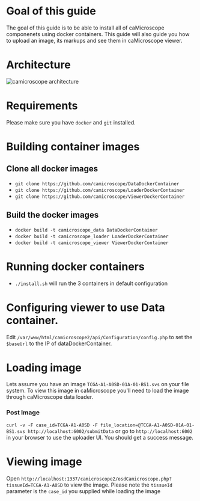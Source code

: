 # Goal of this guide

The goal of this guide is to be able to install all of caMicroscope componenets using docker containers. This guide will also guide you how to upload an image, its markups and see them in caMicroscope viewer. 

# Architecture
![camicroscope architecture](https://wiki.nci.nih.gov/download/attachments/325550279/caMicroscope-Architecture.png?version=1&modificationDate=1468862245000&api=v2)

# Requirements
Please make sure you have `docker` and `git` installed.

# Building container images
## Clone all docker images
* `git clone https://github.com/camicroscope/DataDockerContainer`
* `git clone https://github.com/camicroscope/LoaderDockerContainer`
* `git clone https://github.com/camicroscope/ViewerDockerContainer`

## Build the docker images
* `docker build -t camicroscope_data DataDockerContainer`
* `docker build -t camicroscope_loader LoaderDockerContainer`
* `docker build -t camicroscope_viewer ViewerDockerContainer`



# Running docker containers
* `./install.sh` will run the 3 containers in default configuration


# Configuring viewer to use Data container.
Edit `/var/www/html/camicroscope2/api/Configuration/config.php` to set the `$baseUrl` to the IP of dataDockerContainer.

# Loading image
Lets assume you have an image `TCGA-A1-A0SD-01A-01-BS1.svs` on your file system.
To view this image in caMicroscope you'll need to load the image through caMicroscope data loader.

### Post Image 
`curl -v -F case_id=TCGA-A1-A0SD -F file_location=@TCGA-A1-A0SD-01A-01-BS1.svs http://localhost:6002/submitData`
or go to
`http://localhost:6002` in your browser to use the uploader UI.
You should get a success message.

# Viewing image
Open `http://localhost:1337/camicroscope2/osdCamicroscope.php?tissueId=TCGA-A1-A0SD` to view the image. Please note the `tissueId` parameter is the `case_id` you supplied while loading the image


